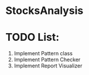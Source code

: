 # StocksAnalysis

# TODO List:
1. Implement Pattern class
2. Implement Pattern Checker
3. Implement Report Visualizer
